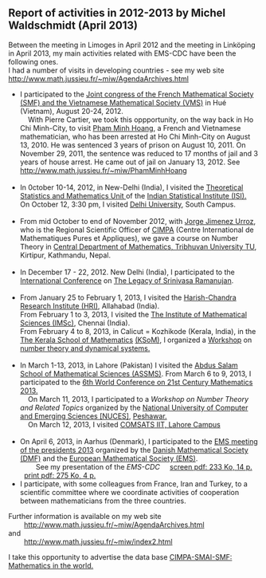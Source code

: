
<html><head>

 
<html xmlns="http://www.w3.org/1999/xhtml" xml:lang="en" lang="en">
  <head>
<meta http-equiv="Content-Type" content="text/html; charset=utf-8" />
    <meta http-equiv="Content-Type" content="text/html; charset=utf-8" />
<title>EMS-CDC The European Mathematical Society Committee for Developing Countries</title>

<LINK rel="stylesheet" href="../style.css" type="text/css" title="style">

<body id=reportspage>

<?php include($_SERVER['DOCUMENT_ROOT']."/EMS-CDC/includes/topbit.php"); ?>

<h2>Report of activities in 2012-2013 by Michel Waldschmidt (April 2013)</h2>
<p>Between the meeting in Limoges in April 2012 and the meeting in Link&ouml;ping in April 2013, my main activities related with EMS-CDC have been the following ones.
<br>
I had a number of visits in developing countries - see my web site <a href="http://www.math.jussieu.fr/~miw/AgendaArchives.html">
http://www.math.jussieu.fr/~miw/AgendaArchives.html</a> <br>
</p>
<ul>
<li>I participated to the <a href="http://smf.emath.fr/content/smf-vms-joint-congress">
Joint congress of the French Mathematical Society (SMF) and the Vietnamese Mathematical Society (VMS)</a> in Hu&eacute; (Vietnam), August 20-24, 2012.
<br>
&nbsp; &nbsp; With Pierre Cartier, we took this oppportunity, on the way back in Ho Chi Minh-City, to visit
<a href="http://www.math.jussieu.fr/~miw/PhamMinhHoang.html">
Pham Minh Hoang</a>, a French and Vietnamese mathematician, who has been arrested at Ho Chi Minh-City on August 13, 2010. He was sentenced 3 years of prison on August 10, 2011. On November 29, 2011, the sentence was reduced to 17 months of jail and 3 years
 of house arrest. He came out of jail on January 13, 2012. See <br>
<a href="http://www.math.jussieu.fr/~miw/PhamMinhHoang.html">
http://www.math.jussieu.fr/~miw/PhamMinhHoang</a> <br>
<br>
</li><li>In 0ctober 10-14, 2012, in New-Delhi (India), I visited the <a href="http://www.isid.ac.in/~statmath/index.php?module=Home">
Theoretical Statistics and Mathematics Unit </a>of the <a href="http://www.isid.ac.in/">
Indian Statistical Institute (ISI). </a><br>
On October 12, 3:30 pm, I visited <a href="http://www.du.ac.in/index.php?id=4">
Delhi University</a>, South Campus.<br>
<br>
</li><li>From mid October to end of November 2012, with <a href="http://www.cimpa-icpam.org/spip.php=frubrique49">
Jorge Jimenez Urroz</a>, who is the Regional Scientific Officer of <a href="http://www.cimpa-icpam.org/">
CIMPA</a> (Centre International de Mathematiques Pures et Appliques), we gave a course on Number Theory in
<a href="http://www.cdmathtu.edu.np/index.php">
Central Department of Mathematics, Tribhuvan University TU</a>, Kirtipur, Kathmandu, Nepal.
<br>
<br>
</li><li>In December 17 - 22, 2012. New Delhi (India), I participated to the <a href="http://www.legacyoframanujan.com/Speakers.html">
International Conference</a> on <a href="http://www.legacyoframanujan.com/index.html">
The Legacy of Srinivasa Ramanujan</a>. <br>
<br>
</li><li>From January 25 to February 1, 2013, I visited the <a href="http://www.hri.res.in/">
Harish-Chandra Research Institute (HRI)</a>, Allahabad (India). <br>
From February 1 to 3, 2013, I visited the <a href="http://www.imsc.res.in/">
The Institute of Mathematical Sciences (IMSc)</a>, Chennai (India). <br>
From February 4 to 8, 2013, in Calicut = Kozhikode (Kerala, India), in the <a href="http://www.ksom.res.in/">
The Kerala School of Mathematics</a> <a href="http://keralaschoolofmathematics.blogspot.com/">
(KSoM)</a>, I organized a <a href="http://www.ksom.res.in/workshop.php">
Workshop</a> on <a href="http://www.ksom.res.in/wntds.php">
number theory and dynamical systems.</a> <br>
<br>
</li><li>In March 1-13, 2013, in Lahore (Pakistan) I visited the <a href="http://www.sms.edu.pk/">
Abdus Salam School of Mathematical Sciences (ASSMS)</a>. From March 6 to 9, 2013, I participated to the
<a href="http://www.sms.edu.pk/wc2013.php">
6th World Conference on 21st Century Mathematics 2013. </a><br>
&nbsp; &nbsp; On March 11, 2013, I participated to a <i>Workshop on Number Theory and Related Topics</i> organized by the
<a href="http://www.nu.edu.pk/">
National University of Computer and Emerging Sciences [NUCES]</a>, <a href="http://pwr.nu.edu.pk/">
Peshawar.</a> <br>
&nbsp; &nbsp; On March 12, 2013, I visited <a href="http://www.ciitlahore.edu.pk/index.aspx/">
COMSATS IIT, Lahore Campus</a> <br>
<br>
</li><li>On April 6, 2013, in Aarhus (Denmark), I participated to the <a href="http://projects.au.dk/presidents-ems/">
EMS meeting of the presidents 2013</a> organized by the <a href="http://www.mathematics.dk/index_en.html">
Danish Mathematical Society (DMF)</a> and the <a href="http://www.euro-math-soc.eu/">
European Mathematical Society (EMS)</a>. <br>
&nbsp; &nbsp; &nbsp; &nbsp; See my presentation of the <i>EMS-CDC</i> &nbsp; &nbsp; <a href="http://www.math.jussieu.fr/~miw/articles/pdf/EMS-CDC06042013.pdf">
screen pdf: 233 Ko, 14 p.</a> &nbsp; &nbsp; <a href="http://www.math.jussieu.fr/~miw/articles/pdf/EMS-CDC06042013VI.pdf">
print pdf: 275 Ko, 4 p.</a> </li>
<li>I participate, with some colleagues from France, Iran and Turkey, to a scientific committee where we coordinate activities of cooperation between mathematicians from the three countries.</li>
</ul>
<p></p>
Further information is available on my web site <br>
&nbsp; &nbsp; &nbsp; &nbsp; <a href="http://www.math.jussieu.fr/~miw/AgendaArchives.html">
http://www.math.jussieu.fr/~miw/AgendaArchives.html</a> <br>
and <br>
&nbsp; &nbsp; &nbsp; &nbsp; <a href="http://www.math.jussieu.fr/~miw/index2.html">
http://www.math.jussieu.fr/~miw/index2.html</a> <br>
<p>I take this opportunity to advertise the data base <a href="http://smf4.emath.fr/International/Projet-CIMPA-SMAI-SMF/consulte.php">
CIMPA-SMAI-SMF: Mathematics in the world.</a> </p>
<?php include($_SERVER['DOCUMENT_ROOT']."/EMS-CDC/includes/bottombit.php"); ?>


</body>
</html>
